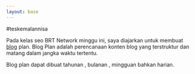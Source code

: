 ```yaml
---
layout: base
---
```


#teskemalannisa

Pada kelas seo BRT Network minggu ini, saya diajarkan untuk membuat [blog](https://kemalannisa.site/) plan.  Blog Plan adalah perencanaan konten blog yang terstruktur dan matang dalam jangka waktu tertentu. 

Blog plan dapat dibuat tahunan , bulanan , mingguan bahkan harian.
